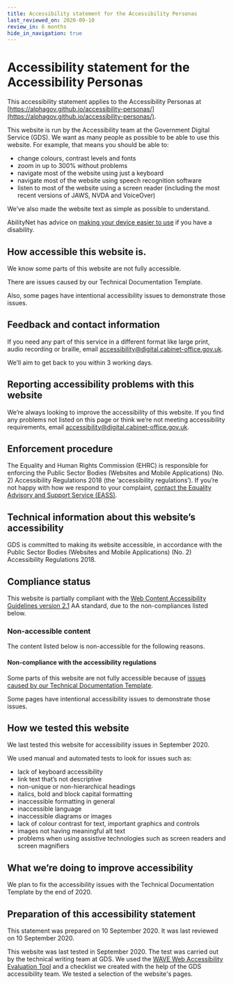 ```yaml
---
title: Accessibility statement for the Accessibility Personas
last_reviewed_on: 2020-09-10
review_in: 6 months
hide_in_navigation: true
---
```


# Accessibility statement for the Accessibility Personas

This accessibility statement applies to the Accessibility Personas at [https://alphagov.github.io/accessibility-personas/](https://alphagov.github.io/accessibility-personas/).

This website is run by the Accessibility team at the Government Digital Service (GDS). We want as many people as possible to be able to use this website. For example, that means you should be able to:

+ change colours, contrast levels and fonts
+ zoom in up to 300% without problems
+ navigate most of the website using just a keyboard
+ navigate most of the website using speech recognition software
+ listen to most of the website using a screen reader (including the most recent versions of JAWS, NVDA and VoiceOver)

We’ve also made the website text as simple as possible to understand.

AbilityNet has advice on [making your device easier to use](https://mcmw.abilitynet.org.uk/) if you have a disability.

## How accessible this website is.

We know some parts of this website are not fully accessible.

There are issues caused by our Technical Documentation Template.

Also, some pages have intentional accessibility issues to demonstrate those issues.

## Feedback and contact information

If you need any part of this service in a different format like large print, audio recording or braille, email [accessibility@digital.cabinet-office.gov.uk](mailto:accessibility@digital.cabinet-office.gov.uk).

We’ll aim to get back to you within 3 working days.

## Reporting accessibility problems with this website

We’re always looking to improve the accessibility of this website. If you find any problems not listed on this page or think we’re not meeting accessibility requirements, email [accessibility@digital.cabinet-office.gov.uk](mailto:accessibility@digital.cabinet-office.gov.uk).

## Enforcement procedure

The Equality and Human Rights Commission (EHRC) is responsible for enforcing the Public Sector Bodies (Websites and Mobile Applications) (No. 2) Accessibility Regulations 2018
(the ‘accessibility regulations’). If you’re not happy with how we respond to your complaint, [contact the Equality Advisory and Support Service (EASS)](https://www.equalityadvisoryservice.com/).

## Technical information about this website’s accessibility

GDS is committed to making its website accessible, in accordance with the Public Sector Bodies (Websites and Mobile Applications) (No. 2) Accessibility Regulations 2018.

## Compliance status

This website is partially compliant with the [Web Content Accessibility Guidelines version 2.1](https://www.w3.org/TR/WCAG21/) AA standard, due to the non-compliances listed below.

### Non-accessible content

The content listed below is non-accessible for the following reasons.

#### Non-compliance with the accessibility regulations

Some parts of this website are not fully accessible because of [issues caused by our Technical Documentation Template](https://tdt-documentation.london.cloudapps.digital/accessibility/#using-the-technical-documentation-template-for-your-own-documentation).

Some pages have intentional accessibility issues to demonstrate those issues.

## How we tested this website

We last tested this website for accessibility issues in September 2020.

We used manual and automated tests to look for issues such as:

- lack of keyboard accessibility
- link text that’s not descriptive
- non-unique or non-hierarchical headings
- italics, bold and block capital formatting
- inaccessible formatting in general
- inaccessible language
- inaccessible diagrams or images
- lack of colour contrast for text, important graphics and controls
- images not having meaningful alt text
- problems when using assistive technologies such as screen readers and screen magnifiers

## What we’re doing to improve accessibility

We plan to fix the accessibility issues with the Technical Documentation Template by the end of 2020.

## Preparation of this accessibility statement

This statement was prepared on 10 September 2020. It was last reviewed on 10 September 2020.

This website was last tested in September 2020. The test was carried out by the technical writing team at GDS. We used the [WAVE Web Accessibility Evaluation Tool](https://wave.webaim.org/) and a checklist we created with the help of the GDS accessibility team. We tested a selection of the website's pages.
